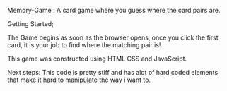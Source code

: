 Memory-Game : A card game where you guess where the card pairs are.

Getting Started;

The Game begins as soon as the browser opens, once you click the first card, it is your job to find where the matching pair is!

This game was constructed using HTML CSS and JavaScript. 

Next steps:
This code is pretty stiff and has alot of hard coded elements that make it hard to manipulate the way i want to.